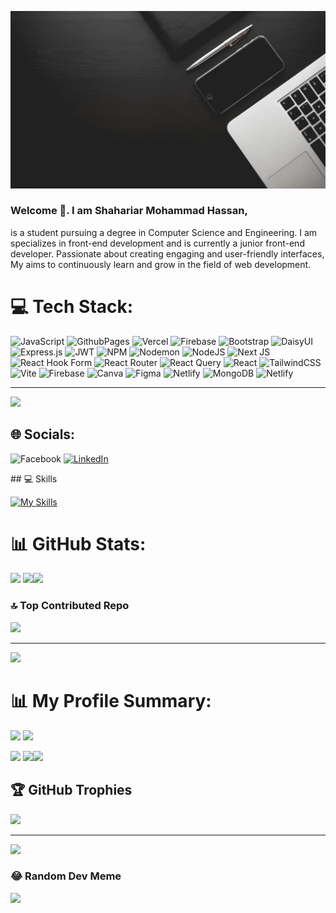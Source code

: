 
![The San Juan Mountains are beautiful!](https://raw.githubusercontent.com/shahariarshan/shahariarshan/main/Black%20Modern%20Vlogger%20YouTube%20Banner%20(1).gif "San Juan Mountains")



### Welcome 👋. I am Shahariar Mohammad Hassan,
 is a student pursuing a degree in Computer Science and Engineering. I am specializes in front-end development and is currently a junior front-end developer. Passionate about creating engaging and user-friendly interfaces, My aims to continuously learn and grow in the field of web development.

 # 💻 Tech Stack:
![JavaScript](https://img.shields.io/badge/javascript-%23323330.svg?style=for-the-badge&logo=javascript&logoColor=%23F7DF1E) ![GithubPages](https://img.shields.io/badge/github%20pages-121013?style=for-the-badge&logo=github&logoColor=white) ![Vercel](https://img.shields.io/badge/vercel-%23000000.svg?style=for-the-badge&logo=vercel&logoColor=white) ![Firebase](https://img.shields.io/badge/firebase-%23039BE5.svg?style=for-the-badge&logo=firebase) ![Bootstrap](https://img.shields.io/badge/bootstrap-%238511FA.svg?style=for-the-badge&logo=bootstrap&logoColor=white) ![DaisyUI](https://img.shields.io/badge/daisyui-5A0EF8?style=for-the-badge&logo=daisyui&logoColor=white) ![Express.js](https://img.shields.io/badge/express.js-%23404d59.svg?style=for-the-badge&logo=express&logoColor=%2361DAFB) ![JWT](https://img.shields.io/badge/JWT-black?style=for-the-badge&logo=JSON%20web%20tokens) ![NPM](https://img.shields.io/badge/NPM-%23CB3837.svg?style=for-the-badge&logo=npm&logoColor=white) ![Nodemon](https://img.shields.io/badge/NODEMON-%23323330.svg?style=for-the-badge&logo=nodemon&logoColor=%BBDEAD) ![NodeJS](https://img.shields.io/badge/node.js-6DA55F?style=for-the-badge&logo=node.js&logoColor=white) ![Next JS](https://img.shields.io/badge/Next-black?style=for-the-badge&logo=next.js&logoColor=white) ![React Hook Form](https://img.shields.io/badge/React%20Hook%20Form-%23EC5990.svg?style=for-the-badge&logo=reacthookform&logoColor=white) ![React Router](https://img.shields.io/badge/React_Router-CA4245?style=for-the-badge&logo=react-router&logoColor=white) ![React Query](https://img.shields.io/badge/-React%20Query-FF4154?style=for-the-badge&logo=react%20query&logoColor=white) ![React](https://img.shields.io/badge/react-%2320232a.svg?style=for-the-badge&logo=react&logoColor=%2361DAFB) ![TailwindCSS](https://img.shields.io/badge/tailwindcss-%2338B2AC.svg?style=for-the-badge&logo=tailwind-css&logoColor=white) ![Vite](https://img.shields.io/badge/vite-%23646CFF.svg?style=for-the-badge&logo=vite&logoColor=white) ![Firebase](https://img.shields.io/badge/Firebase-039BE5?style=for-the-badge&logo=Firebase&logoColor=white) ![Canva](https://img.shields.io/badge/Canva-%2300C4CC.svg?style=for-the-badge&logo=Canva&logoColor=white) ![Figma](https://img.shields.io/badge/figma-%23F24E1E.svg?style=for-the-badge&logo=figma&logoColor=white) ![Netlify](https://img.shields.io/badge/netlify-%23000000.svg?style=for-the-badge&logo=netlify&logoColor=#00C7B7) ![MongoDB](https://img.shields.io/badge/MongoDB-%234ea94b.svg?style=for-the-badge&logo=mongodb&logoColor=white) ![Netlify](https://img.shields.io/badge/netlify-%23000000.svg?style=for-the-badge&logo=netlify&logoColor=#00C7B7)

---
[![](https://visitcount.itsvg.in/api?id=shahariarshan&icon=0&color=0)](https://visitcount.itsvg.in)


## 🌐 Socials:
<div align="center>

 [![Facebook](https://img.shields.io/badge/Facebook-%231877F2.svg?logo=Facebook&logoColor=white)](https://facebook.com/md.shahariar.311) [![LinkedIn](https://img.shields.io/badge/LinkedIn-%230077B5.svg?logo=linkedin&logoColor=white)](https://linkedin.com/in/in/shahariarmohammad)  

</div>
## 💻 Skills

[![My Skills](https://skillicons.dev/icons?i=html,tailwind,css,js,express,firebase,mongodb,react,github,netlify,vercel,visualstudio)](https://skillicons.dev)
# 📊 GitHub Stats:
![](https://github-readme-stats.vercel.app/api?username=shahariarshan&theme=dark&hide_border=false&include_all_commits=false&count_private=false)
![](https://github-readme-streak-stats.herokuapp.com/?user=shahariarshan&theme=dark&hide_border=false)![](https://github-readme-stats.vercel.app/api/top-langs/?username=shahariarshan&theme=dark&hide_border=false&include_all_commits=false&count_private=false&layout=compact)

### 🔝 Top Contributed Repo
![](https://github-contributor-stats.vercel.app/api?username=shahariarshan&limit=5&theme=monokai&combine_all_yearly_contributions=true)


---
[![](https://visitcount.itsvg.in/api?id=shahariarshan&icon=0&color=0)](https://visitcount.itsvg.in)

<!-- Proudly created with GPRM ( https://gprm.itsvg.in ) -->


<!-- Proudly created with GPRM ( https://gprm.itsvg.in ) -->




# 📊 My Profile Summary:


![](http://github-profile-summary-cards.vercel.app/api/cards/repos-per-language?username=shahariarshan&theme=aura_dark)
![](http://github-profile-summary-cards.vercel.app/api/cards/most-commit-language?username=shahariarshan&theme=aura_dark)


![](http://github-profile-summary-cards.vercel.app/api/cards/stats?username=shahariarshan&theme=aura_dark)
![](http://github-profile-summary-cards.vercel.app/api/cards/productive-time?username=shahariarshan&theme=aura_dark&utcOffset=8)![](http://github-profile-summary-cards.vercel.app/api/cards/profile-details?username=shahariarshan&theme=aura_dark)

## 🏆 GitHub Trophies
![](https://github-profile-trophy.vercel.app/?username=shahariarshan&theme=discord&no-frame=true&no-bg=true&margin-w=4)

---
[![](https://visitcount.itsvg.in/api?id=shahariarshan&icon=0&color=0)](https://visitcount.itsvg.in)



### 😂 Random Dev Meme
<img src='https://randommeme-five.vercel.app/' style="height: 400px;"/>







